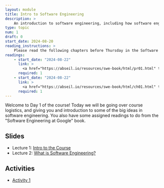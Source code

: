 ```yaml
---
layout: module
title: Intro to Software Engineering
description: > 
    An introduction to software engineering, including how software engineering is similar and different from programming, and some considerations for building software that is scalable and maintainable over time.  
type: topic
num: 1
draft: 0
start_date: 2024-08-20
reading_instructions: >
    Please read the following chapters before Thursday in the Software Engineering at Google book:
readings: 
    - start_date: "2024-08-22"
      link: > 
        <a href="https://abseil.io/resources/swe-book/html/pr01.html" target="_blank">Preface</a>
      required: 1
    - start_date: "2024-08-22"
      link: > 
        <a href="https://abseil.io/resources/swe-book/html/ch01.html" target="_blank">Chapter 1. What is Software Engineering?</a>
      required: 1
---
```


Welcome to Day 1 of the course! Today we will be going over course logistics, and giving you and introduction to some of the big ideas in software engineering. You also have some assigned readings to do from the "Software Engineering at Google" book.


## Slides
* Lecture 1: <a href="https://docs.google.com/presentation/d/1kd3e-BwmrhI-BUV3UGMbqBDdukMOSAmd/edit?usp=sharing&ouid=113376576186080604800&rtpof=true&sd=true" target="_blank">Intro to the Course</a>
* Lecture 2: <a href="https://docs.google.com/presentation/d/1DR-1d_XeFVWaaO-ZDs7X6N6nFQICx2gI/edit?usp=sharing&ouid=113376576186080604800&rtpof=true&sd=true" target="_blank">What is Software Engineering?</a>

## Activities
* <a href="https://docs.google.com/document/d/1lb4iE41b-aJoR9B3M007bYTT-m3p9E8D/edit#heading=h.gl8cimderpa9" target="_blank">Activity 1</a>
